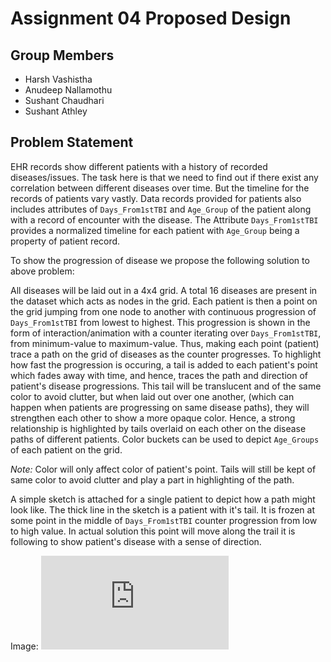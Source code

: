 # Assignment 04 Proposed Design

## Group Members

* Harsh Vashistha
* Anudeep Nallamothu
* Sushant Chaudhari
* Sushant Athley

## Problem Statement

EHR records show different patients with a history of recorded diseases/issues. The task here is that we need to find out if there exist any correlation between different diseases over time. But the timeline for the records of patients vary vastly. Data records provided for patients also includes attributes of `Days_From1stTBI` and `Age_Group` of the patient along with a record of encounter with the disease. The Attribute `Days_From1stTBI` provides a normalized timeline for each patient with `Age_Group` being a property of patient record.

To show the progression of disease we propose the following solution to above problem:

All diseases will be laid out in a 4x4 grid.  A total 16 diseases are present in the dataset which acts as nodes in the grid. 
Each patient is then a point on the grid jumping from one node to another with continuous progression of `Days_From1stTBI` from lowest to highest.
This progression is shown in the form of interaction/animation with a counter iterating over `Days_From1stTBI`, from minimum-value to maximum-value. Thus, making each point (patient) trace a path on the grid of diseases as the counter progresses.
To highlight how fast the progression is occuring, a tail is added to each patient's point which fades away with time, and hence, traces the path and direction of patient's disease progressions.
This tail will be translucent and of the same color to avoid clutter, but when laid out over one another, (which can happen when patients are progressing on same disease paths), they will strengthen each other to show a more opaque color. Hence, a strong relationship is highlighted by tails overlaid on each other on the disease paths of different patients.
Color buckets can be used to depict `Age_Groups` of each patient on the grid. 

*Note:* Color will only affect color of patient's point. Tails will still be kept of same color to avoid clutter and play a part in highlighting of the path.

A simple sketch is attached for a single patient to depict how a path might look like. The thick line in the sketch is a patient with it's tail. It is frozen at some point in the middle of `Days_From1stTBI` counter progression from low to high value. In actual solution this point will move along the trail it is following to show patient's disease with a sense of direction.

Image: ![Alt](https://github.com/sathley/Data-Visualization/blob/master/Assignment%2004/design/scan.pdf)